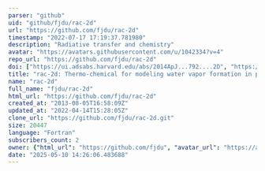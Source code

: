 ```yaml
---
parser: "github"
uid: "github/fjdu/rac-2d"
url: "https://github.com/fjdu/rac-2d"
timestamp: "2022-07-17 17:19:37.781980"
description: "Radiative transfer and chemistry"
avatar: "https://avatars.githubusercontent.com/u/1042334?v=4"
repo_url: "https://github.com/fjdu/rac-2d"
doi: ["https://ui.adsabs.harvard.edu/abs/2014ApJ...792....2D", "https://ui.adsabs.harvard.edu/abs/2017ascl.soft11015D/abstract"]
title: "rac-2d: Thermo-chemical for modeling water vapor formation in protoplanetary disks"
name: "rac-2d"
full_name: "fjdu/rac-2d"
html_url: "https://github.com/fjdu/rac-2d"
created_at: "2013-08-05T16:58:09Z"
updated_at: "2022-04-14T15:28:05Z"
clone_url: "https://github.com/fjdu/rac-2d.git"
size: 20447
language: "Fortran"
subscribers_count: 2
owner: {"html_url": "https://github.com/fjdu", "avatar_url": "https://avatars.githubusercontent.com/u/1042334?v=4", "login": "fjdu", "type": "User"}
date: "2025-05-10 14:26:06.483688"
---
```

